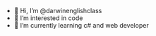 - 👋 Hi, I’m @darwinenglishclass
- 👀 I’m interested in code
- 🌱 I’m currently learning c# and web developer

<!---
darwinenglishclass/darwinenglishclass is a ✨ special ✨ repository because its `README.md` (this file) appears on your GitHub profile.
You can click the Preview link to take a look at your changes.
--->
